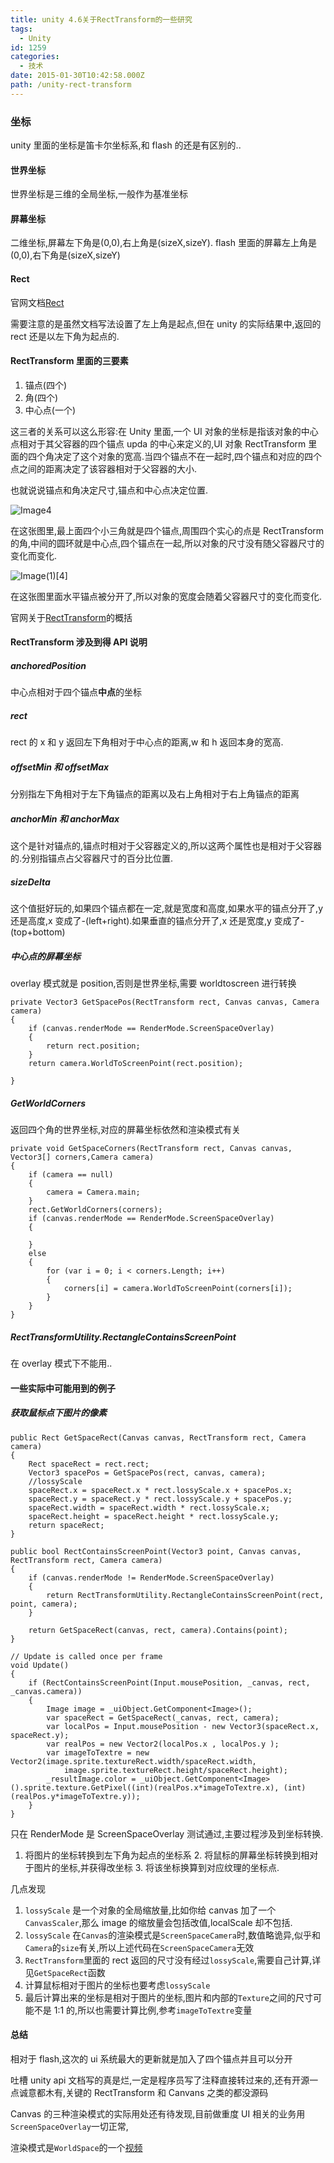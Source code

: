 ```yaml
---
title: unity 4.6关于RectTransform的一些研究
tags:
  - Unity
id: 1259
categories:
  - 技术
date: 2015-01-30T10:42:58.000Z
path: /unity-rect-transform
---
```


### 坐标

unity 里面的坐标是笛卡尔坐标系,和 flash 的还是有区别的..

#### 世界坐标

世界坐标是三维的全局坐标,一般作为基准坐标

#### 屏幕坐标

二维坐标,屏幕左下角是(0,0),右上角是(sizeX,sizeY). flash 里面的屏幕左上角是(0,0),右下角是(sizeX,sizeY)

#### Rect

官网文档[Rect](http://docs.unity3d.com/ScriptReference/Rect.html)

需要注意的是虽然文档写法设置了左上角是起点,但在 unity 的实际结果中,返回的 rect 还是以左下角为起点的.

<!--more-->

#### RectTransform 里面的三要素

1.  锚点(四个)
2.  角(四个)
3.  中心点(一个)

这三者的关系可以这么形容:在 Unity 里面,一个 UI 对象的坐标是指该对象的中心点相对于其父容器的四个锚点 upda 的中心来定义的,UI 对象 RectTransform 里面的四个角决定了这个对象的宽高.当四个锚点不在一起时,四个锚点和对应的四个点之间的距离决定了该容器相对于父容器的大小.

也就说说锚点和角决定尺寸,锚点和中心点决定位置.

![Image4](./Image[4].gif "Image[4]")

在这张图里,最上面四个小三角就是四个锚点,周围四个实心的点是 RectTransform 的角,中间的圆环就是中心点,四个锚点在一起,所以对象的尺寸没有随父容器尺寸的变化而变化.

![Image(1)[4]](<./Image(1)[4].gif> "Image(1)[4]")

在这张图里面水平锚点被分开了,所以对象的宽度会随着父容器尺寸的变化而变化.

官网关于[RectTransform](http://docs.unity3d.com/Manual/UIBasicLayout.html)的概括

#### RectTransform 涉及到得 API 说明

##### anchoredPosition

中心点相对于四个锚点**中点**的坐标

##### rect

rect 的 x 和 y 返回左下角相对于中心点的距离,w 和 h 返回本身的宽高.

##### offsetMin 和 offsetMax

分别指左下角相对于左下角锚点的距离以及右上角相对于右上角锚点的距离

##### anchorMin 和 anchorMax

这个是针对锚点的,锚点时相对于父容器定义的,所以这两个属性也是相对于父容器的.分别指锚点占父容器尺寸的百分比位置.

##### sizeDelta

这个值挺好玩的,如果四个锚点都在一定,就是宽度和高度,如果水平的锚点分开了,y 还是高度,x 变成了-(left+right).如果垂直的锚点分开了,x 还是宽度,y 变成了-(top+bottom)

##### 中心点的屏幕坐标

overlay 模式就是 position,否则是世界坐标,需要 worldtoscreen 进行转换

    private Vector3 GetSpacePos(RectTransform rect, Canvas canvas, Camera camera)
    {
        if (canvas.renderMode == RenderMode.ScreenSpaceOverlay)
        {
            return rect.position;
        }
        return camera.WorldToScreenPoint(rect.position);

    }

##### GetWorldCorners

返回四个角的世界坐标,对应的屏幕坐标依然和渲染模式有关

    private void GetSpaceCorners(RectTransform rect, Canvas canvas, Vector3[] corners,Camera camera)
    {
        if (camera == null)
        {
            camera = Camera.main;
        }
        rect.GetWorldCorners(corners);
        if (canvas.renderMode == RenderMode.ScreenSpaceOverlay)
        {

        }
        else
        {
            for (var i = 0; i < corners.Length; i++)
            {
                corners[i] = camera.WorldToScreenPoint(corners[i]);
            }
        }
    }

##### RectTransformUtility.RectangleContainsScreenPoint

在 overlay 模式下不能用..

#### 一些实际中可能用到的例子

##### 获取鼠标点下图片的像素

    public Rect GetSpaceRect(Canvas canvas, RectTransform rect, Camera camera)
    {
        Rect spaceRect = rect.rect;
        Vector3 spacePos = GetSpacePos(rect, canvas, camera);
        //lossyScale
        spaceRect.x = spaceRect.x * rect.lossyScale.x + spacePos.x;
        spaceRect.y = spaceRect.y * rect.lossyScale.y + spacePos.y;
        spaceRect.width = spaceRect.width * rect.lossyScale.x;
        spaceRect.height = spaceRect.height * rect.lossyScale.y;
        return spaceRect;
    }

    public bool RectContainsScreenPoint(Vector3 point, Canvas canvas, RectTransform rect, Camera camera)
    {
        if (canvas.renderMode != RenderMode.ScreenSpaceOverlay)
        {
            return RectTransformUtility.RectangleContainsScreenPoint(rect, point, camera);
        }

        return GetSpaceRect(canvas, rect, camera).Contains(point);
    }

    // Update is called once per frame
    void Update()
    {
        if (RectContainsScreenPoint(Input.mousePosition, _canvas, rect, _canvas.camera))
        {
            Image image = _uiObject.GetComponent<Image>();
            var spaceRect = GetSpaceRect(_canvas, rect, camera);
            var localPos = Input.mousePosition - new Vector3(spaceRect.x, spaceRect.y);
            var realPos = new Vector2(localPos.x , localPos.y );
            var imageToTextre = new Vector2(image.sprite.textureRect.width/spaceRect.width,
                image.sprite.textureRect.height/spaceRect.height);
            _resultImage.color = _uiObject.GetComponent<Image>().sprite.texture.GetPixel((int)(realPos.x*imageToTextre.x), (int)(realPos.y*imageToTextre.y));
        }
    }

只在 RenderMode 是 ScreenSpaceOverlay 测试通过,主要过程涉及到坐标转换.

1.  将图片的坐标转换到左下角为起点的坐标系 2. 将鼠标的屏幕坐标转换到相对于图片的坐标,并获得改坐标 3. 将该坐标换算到对应纹理的坐标点.

几点发现

1.  `lossyScale` 是一个对象的全局缩放量,比如你给 canvas 加了一个`CanvasScaler`,那么 image 的缩放量会包括改值,localScale 却不包括.
2.  `lossyScale` 在`Canvas`的渲染模式是`ScreenSpaceCamera`时,数值略诡异,似乎和`Camera`的`size`有关,所以上述代码在`ScreenSpaceCamera`无效
3.  `RectTransform`里面的 rect 返回的尺寸没有经过`lossyScale`,需要自己计算,详见`GetSpaceRect`函数
4.  计算鼠标相对于图片的坐标也要考虑`lossyScale`
5.  最后计算出来的坐标是相对于图片的坐标,图片和内部的`Texture`之间的尺寸可能不是 1:1 的,所以也需要计算比例,参考`imageToTextre`变量

#### 总结

相对于 flash,这次的 ui 系统最大的更新就是加入了四个锚点并且可以分开

吐槽 unity api 文档写的真是烂,一定是程序员写了注释直接转过来的,还有开源一点诚意都木有,关键的 RectTransform 和 Canvans 之类的都没源码

Canvas 的三种渲染模式的实际用处还有待发现,目前做重度 UI 相关的业务用`ScreenSpaceOverlay`一切正常,

渲染模式是`WorldSpace`的一个[视频](https://www.youtube.com/watch?v=Mzt1rEEdeOI)
